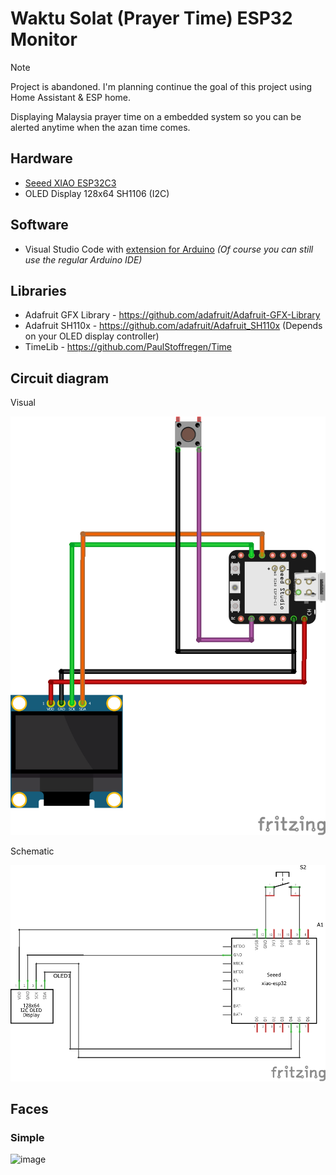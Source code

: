 # Waktu Solat (Prayer Time) ESP32 Monitor

> [!NOTE]  
> Project is abandoned. I'm planning continue the goal of this project using Home Assistant & ESP home.

Displaying Malaysia prayer time on a embedded system so you can be alerted anytime when the azan time comes.

## Hardware

- [Seeed XIAO ESP32C3](https://my.cytron.io/p-seeed-xiao-esp32c3?ref=99Y7TxrNIn6Jo)
- OLED Display 128x64 SH1106 (I2C)

## Software

- Visual Studio Code with [extension for Arduino](https://marketplace.visualstudio.com/items?itemName=vsciot-vscode.vscode-arduino) _(Of course you can still use the regular Arduino IDE)_

## Libraries

- Adafruit GFX Library - https://github.com/adafruit/Adafruit-GFX-Library
- Adafruit SH110x - https://github.com/adafruit/Adafruit_SH110x (Depends on your OLED display controller)
- TimeLib - https://github.com/PaulStoffregen/Time

## Circuit diagram

Visual

![Visual diagram](./fritzing/default_sketch_bb.png)

Schematic

![Schematic diagram](./fritzing//default_sketch_schem.png)

## Faces

### Simple

![image](https://github.com/mptwaktusolat/esp-waktu-solat/assets/60868965/aa73a36c-f02a-4b15-86c6-7c6b7a1d9587)
